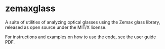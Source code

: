 zemaxglass
==========

A suite of utilities of analyzing optical glasses using the Zemax glass library, released as open source under the MIT/X license.

For instructions and examples on how to use the code, see the user guide PDF.